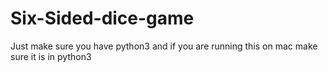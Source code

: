 # Six-Sided-dice-game
Just make sure you have python3 and if you are running this on mac make sure it is in python3